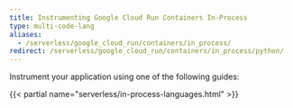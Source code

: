 ```yaml
---
title: Instrumenting Google Cloud Run Containers In-Process
type: multi-code-lang
aliases:
  - /serverless/google_cloud_run/containers/in_process/
redirect: /serverless/google_cloud_run/containers/in_process/python/
---
```


Instrument your application using one of the following guides:

{{< partial name="serverless/in-process-languages.html" >}}
